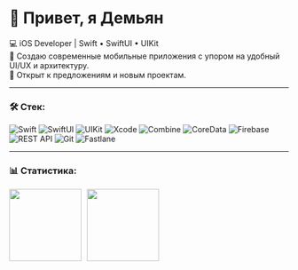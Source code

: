 # 👋 Привет, я Демьян

💻 iOS Developer | Swift • SwiftUI • UIKit  
📱 Создаю современные мобильные приложения с упором на удобный UI/UX и архитектуру.  
🚀 Открыт к предложениям и новым проектам.  

---

### 🛠 Стек:

![Swift](https://img.shields.io/badge/swift-%23FA7343.svg?style=for-the-badge&logo=swift&logoColor=white)
![SwiftUI](https://img.shields.io/badge/SwiftUI-%23007ACC.svg?style=for-the-badge&logo=swift&logoColor=white)
![UIKit](https://img.shields.io/badge/UIKit-%23007ACC.svg?style=for-the-badge&logo=apple&logoColor=white)
![Xcode](https://img.shields.io/badge/Xcode-%231575F9.svg?style=for-the-badge&logo=xcode&logoColor=white)
![Combine](https://img.shields.io/badge/Combine-%23007ACC.svg?style=for-the-badge&logo=apple&logoColor=white)
![CoreData](https://img.shields.io/badge/CoreData-%23404d59.svg?style=for-the-badge&logo=apple&logoColor=white)
![Firebase](https://img.shields.io/badge/Firebase-%23DD2C00.svg?style=for-the-badge&logo=firebase&logoColor=white)
![REST API](https://img.shields.io/badge/REST%20API-%23266999.svg?style=for-the-badge)
![Git](https://img.shields.io/badge/Git-%23F05033.svg?style=for-the-badge&logo=git&logoColor=white)
![Fastlane](https://img.shields.io/badge/Fastlane-%2300F200.svg?style=for-the-badge&logo=fastlane&logoColor=white)

---

### 📊 Статистика:

<div>
<a href="https://github-readme-stats.vercel.app/api?username=DemiDevv&hide=contribs&show_icons=true">
  <img align="left" height="130" style="margin-right: 10px" src="https://github-readme-stats.vercel.app/api?username=DemiDevv&hide=contribs&show_icons=true" />
</a>
<a href="https://github-readme-stats.vercel.app/api/top-langs/?username=DemiDevv&layout=compact">
  <img align="left" height="130" src="https://github-readme-stats.vercel.app/api/top-langs/?username=DemiDevv&layout=compact" />
</a>
</div>
